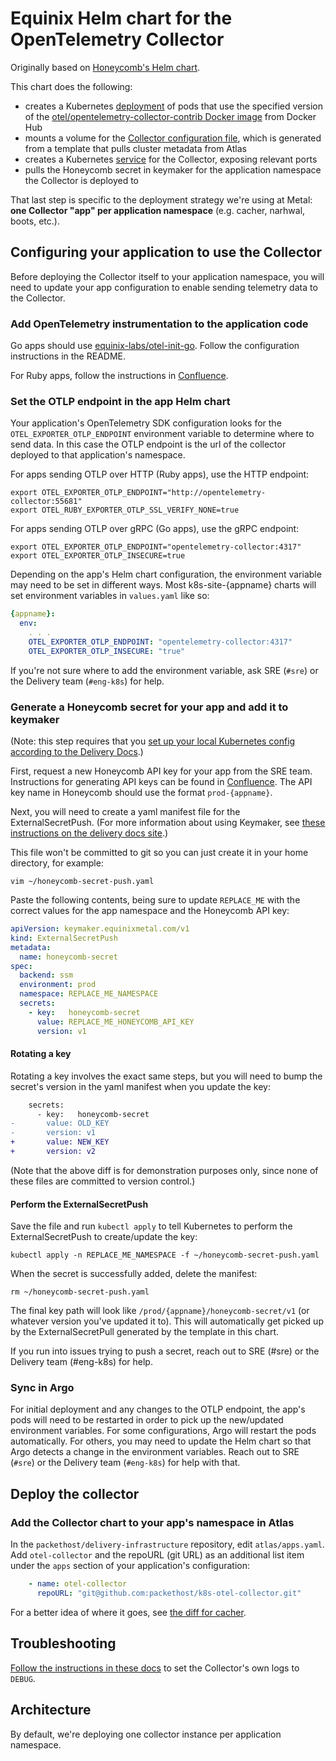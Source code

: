 # Equinix Helm chart for the OpenTelemetry Collector

Originally based on [Honeycomb's Helm chart](https://github.com/honeycombio/helm-charts/tree/main/charts/opentelemetry-collector).

This chart does the following:

- creates a Kubernetes [deployment](templates/deployment.yaml) of pods that use the specified version of the
  [otel/opentelemetry-collector-contrib Docker image](https://hub.docker.com/r/otel/opentelemetry-collector-contrib) from Docker Hub
- mounts a volume for the [Collector configuration file](templates/opentelemetry-collector-config.yaml), which is generated from a template that pulls cluster metadata from Atlas
- creates a Kubernetes [service](templates/service.yaml) for the Collector, exposing relevant ports
- pulls the Honeycomb secret in keymaker for the application namespace the Collector is deployed to

That last step is specific to the deployment strategy we're using at Metal:
**one Collector "app" per application namespace** (e.g. cacher, narhwal, boots, etc.).

## Configuring your application to use the Collector

Before deploying the Collector itself to your application namespace, you will need to update your app configuration to enable sending telemetry data to the Collector.

### Add OpenTelemetry instrumentation to the application code

Go apps should use [equinix-labs/otel-init-go](https://github.com/equinix-labs/otel-init-go).
Follow the configuration instructions in the README.

For Ruby apps, follow the instructions in [Confluence](https://packet.atlassian.net/l/c/XBP11Ef4).

### Set the OTLP endpoint in the app Helm chart

Your application's OpenTelemetry SDK configuration looks for the `OTEL_EXPORTER_OTLP_ENDPOINT` environment variable to determine where to send data.
In this case the OTLP endpoint is the url of the collector deployed to that application's namespace.

For apps sending OTLP over HTTP (Ruby apps), use the HTTP endpoint:

```shell
export OTEL_EXPORTER_OTLP_ENDPOINT="http://opentelemetry-collector:55681"
export OTEL_RUBY_EXPORTER_OTLP_SSL_VERIFY_NONE=true
```

For apps sending OTLP over gRPC (Go apps), use the gRPC endpoint:

```shell
export OTEL_EXPORTER_OTLP_ENDPOINT="opentelemetry-collector:4317"
export OTEL_EXPORTER_OTLP_INSECURE=true
```

Depending on the app's Helm chart configuration, the environment variable may need to be set in different ways.
Most k8s-site-{appname} charts will set environment variables in `values.yaml` like so:

```yaml
{appname}:
  env:
    . . .
    OTEL_EXPORTER_OTLP_ENDPOINT: "opentelemetry-collector:4317"
    OTEL_EXPORTER_OTLP_INSECURE: "true"
```

If you're not sure where to add the environment variable, ask SRE (`#sre`) or the Delivery team (`#eng-k8s`) for help.

### Generate a Honeycomb secret for your app and add it to keymaker

(Note: this step requires that you [set up your local Kubernetes config according to the Delivery Docs](https://delivery-docs.metalkube.net/training_and_guides/kubectl/#import-kube-configs).)

First, request a new Honeycomb API key for your app from the SRE team.
Instructions for generating API keys can be found in [Confluence](https://packet.atlassian.net/wiki/spaces/SWE/pages/2838986842/Honeycomb+Configuration).
The API key name in Honeycomb should use the format `prod-{appname}`.

Next, you will need to create a yaml manifest file for the ExternalSecretPush.
(For more information about using Keymaker, see [these instructions on the delivery docs site](https://delivery-docs.metalkube.net/core_services/keymaker/?h=keymaker#add-secret-to-secret-store).)

This file won't be committed to git so you can just create it in your home directory, for example:

```shell
vim ~/honeycomb-secret-push.yaml
```

Paste the following contents, being sure to update `REPLACE_ME` with the correct values for the app namespace and the Honeycomb API key:

```yaml
apiVersion: keymaker.equinixmetal.com/v1
kind: ExternalSecretPush
metadata:
  name: honeycomb-secret
spec:
  backend: ssm
  environment: prod
  namespace: REPLACE_ME_NAMESPACE
  secrets:
    - key:   honeycomb-secret
      value: REPLACE_ME_HONEYCOMB_API_KEY
      version: v1
```

#### Rotating a key

Rotating a key involves the exact same steps, but you will need to bump the secret's version in the yaml manifest when you update the key:

```diff
    secrets:
      - key:   honeycomb-secret
-       value: OLD_KEY
-       version: v1
+       value: NEW_KEY
+       version: v2
```

(Note that the above diff is for demonstration purposes only, since none of these files are committed to version control.)

#### Perform the ExternalSecretPush

Save the file and run `kubectl apply` to tell Kubernetes to perform the ExternalSecretPush to create/update the key:

```shell
kubectl apply -n REPLACE_ME_NAMESPACE -f ~/honeycomb-secret-push.yaml
```

When the secret is successfully added, delete the manifest:

```shell
rm ~/honeycomb-secret-push.yaml
```

The final key path will look like `/prod/{appname}/honeycomb-secret/v1` (or whatever version you've updated it to).
This will automatically get picked up by the ExternalSecretPull generated by the template in this chart.

If you run into issues trying to push a secret, reach out to SRE (#sre) or the Delivery team (#eng-k8s) for help.

### Sync in Argo

For initial deployment and any changes to the OTLP endpoint, the app's pods will need to be restarted in order to pick up the new/updated environment variables.
For some configurations, Argo will restart the pods automatically.
For others, you may need to update the Helm chart so that Argo detects a change in the environment variables.
Reach out to SRE (`#sre`) or the Delivery team (`#eng-k8s`) for help with that.

## Deploy the collector

### Add the Collector chart to your app's namespace in Atlas

In the `packethost/delivery-infrastructure` repository, edit `atlas/apps.yaml`.
Add `otel-collector` and the repoURL (git URL) as an additional list item under the `apps` section of your application's configuration:

```yaml
    - name: otel-collector
      repoURL: "git@github.com:packethost/k8s-otel-collector.git"
```

For a better idea of where it goes, see
[the diff for cacher](https://github.com/packethost/delivery-infrastructure/pull/1773/commits/06a8b3f9c8ddd37b7068d38f6aef055e985a09b9).

## Troubleshooting

[Follow the instructions in these docs](https://github.com/open-telemetry/opentelemetry-collector/blob/main/docs/troubleshooting.md)
to set the Collector's own logs to `DEBUG`.

## Architecture

By default, we're deploying one collector instance per application namespace.
